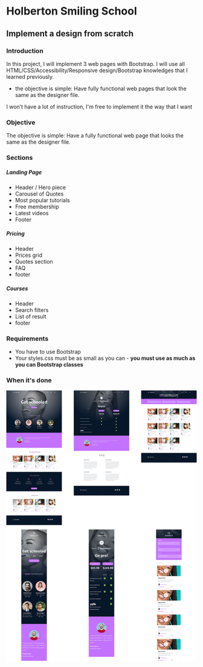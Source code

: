 # Holberton Smiling School
## Implement a design from scratch
### Introduction

In this project, I will implement 3 web pages with Bootstrap. I will use all HTML/CSS/Accessibility/Responsive design/Bootstrap knowledges that I learned previously.

- the objective is simple: Have fully functional web pages that look the same as the designer file.

I won’t have a lot of instruction, I'm free to implement it the way that I want 

### Objective

The objective is simple: Have a fully functional web page that looks the same as the designer file.

### Sections
##### Landing Page 

- Header / Hero piece
- Carousel of Quotes
- Most popular tutorials
- Free membership
- Latest videos
- Footer

##### Pricing
- Header
- Prices grid
- Quotes section
- FAQ
- footer

##### Courses
- Header
- Search filters
- List of result
- footer

### Requirements


- You have to use Bootstrap
- Your styles.css must be as small as you can - **you must use as much as you can Bootstrap classes**


### When it's done

![](images/done.jpg)
